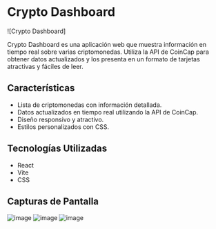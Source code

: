 # Crypto Dashboard

![Crypto Dashboard]

Crypto Dashboard es una aplicación web que muestra información en tiempo real sobre varias criptomonedas. Utiliza la API de CoinCap para obtener datos actualizados y los presenta en un formato de tarjetas atractivas y fáciles de leer.

## Características

- Lista de criptomonedas con información detallada.
- Datos actualizados en tiempo real utilizando la API de CoinCap.
- Diseño responsivo y atractivo.
- Estilos personalizados con CSS.

## Tecnologías Utilizadas

- React
- Vite
- CSS

## Capturas de Pantalla

![image](https://github.com/Alexis06cs/React-proyect/assets/104469400/bd5dc237-a6ec-45a0-a35e-95082c05d57e)
![image](https://github.com/Alexis06cs/React-proyect/assets/104469400/f2df6cbe-b12c-42c1-bc89-f76fceded17f)
![image](https://github.com/Alexis06cs/React-proyect/assets/104469400/2e37e02b-fab7-438b-bbab-1f1b4fdaffe6)


